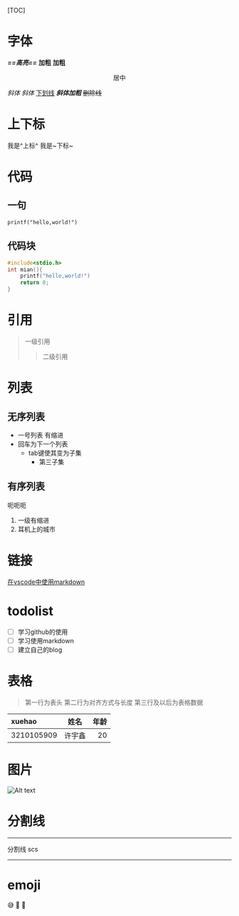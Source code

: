 [TOC]

# 字体
***==高亮==***
**加粗**
**加粗**
<center>居中</center>

*斜体*
*斜体*
<u>下划线</u>
***斜体加粗***
~~删除线~~
# 上下标
我是^上标^
我是~下标~
# 代码
## 一句
`printf("hello,world!")`
## 代码块
````c
#include<stdio.h>
int mian(){
    printf("hello,world!")
    return 0;
}
````
# 引用
>一级引用
>>二级引用
# 列表
## 无序列表
- 一号列表
  有缩进
- 回车为下一个列表
  - tab键使其变为子集
    - 第三子集
## 有序列表
呃呃呃
1. 一级有缩进
2. 耳机上的城市
# 链接
[在vscode中使用markdown](https://zhuanlan.zhihu.com/p/551236211)
# todolist
- [ ] 学习github的使用
- [ ] 学习使用markdown
- [ ] 建立自己的blog 
# 表格
>第一行为表头
第二行为对齐方式与长度
第三行及以后为表格数据

| xuehao | 姓名 | 年龄 |
| :- | :--: | ---: |
|3210105909|许宇鑫|20|
# 图片
![Alt text](<截屏2023-08-09 10.52.33.png>)
# 分割线
___
分割线
scs
___
# emoji
:sweat_smile:
:drooling_face:
:clown_face:
